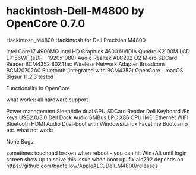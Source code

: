 # hackintosh-Dell-M4800 by OpenCore 0.7.0
Hackintosh_M4800
Hackintosh for Dell Precision M4800

Intel Core i7 4900MQ
Intel HD Graphics 4600
NVIDIA Quadro K2100M
LCD LP156WF (eDP - 1920x1080)
Audio Realtek ALC292
O2 Micro SDCard Reader
BCM4352 802.11ac Wireless Network Adapter
Broadcom BCM20702A0 Bluetooth (integrated with BCM4352)
OpenCore - macOS Bigsur 11.2.3 tested

Functionality in OpenCore


what works: all hardware support

Power management
Sleep/idle
dual GPU
SDCard Reader
Dell Keyboard /Fn keys
USB2.0/3.0
Dell Dock
Audio
SMBus
LPC
X86 CPU
IMEI
Ethernet
WIFI
Bluetooth
HDMI Audio
Dual-boot with Windows/Linux
Facetime
Bootcamp
etc.
what not work:

None
Bugs:

sometimes touchpad broken when reboot - you can hit Win+Alt until login screen show up to solve this issue when boot up.
fix alc292 depends on https://github.com/badfellow/AppleALC_Dell_M4800/releases

